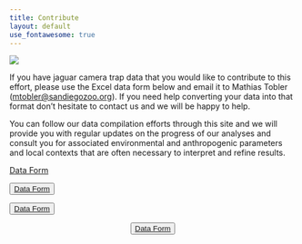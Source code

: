 ```yaml
---
title: Contribute
layout: default
use_fontawesome: true
---
```

<div class="row content-row">
<div class="col-12 col-sm-3">
    <img src="{{ site.baseurl }}/images/contribute-ct1.jpg">
</div>
<div class="col-12 col-sm-9">
<p>If you have jaguar camera trap data that you would like to contribute to this effort, please use the  Excel data form below and email it to Mathias Tobler (<a href = "mailto: mtobler@sandiegozoo.org">mtobler@sandiegozoo.org</a>). If you need help converting your data into that format don’t hesitate to contact us and we will be happy to help.</p>
<p>You can follow our data compilation efforts through this site and we will provide you with regular updates on the progress of our analyses and consult you for associated environmental and anthropogenic parameters and local contexts that are often necessary to interpret and refine results.</p>

<p><a href="{{ site.baseurl }}/attachments/JaguarCameraTrapData.xlsx">Data Form</a></p>

<button type="button"><a href="{{ site.baseurl }}/attachments/JaguarCameraTrapData.xlsx">Data Form</a></button>

<p><button type="button"><a href="{{ site.baseurl }}/attachments/JaguarCameraTrapData.xlsx">Data Form</a></button></p>

<center><button type="button"><a href="{{ site.baseurl }}/attachments/JaguarCameraTrapData.xlsx">Data Form</a></button></center>

</div>
